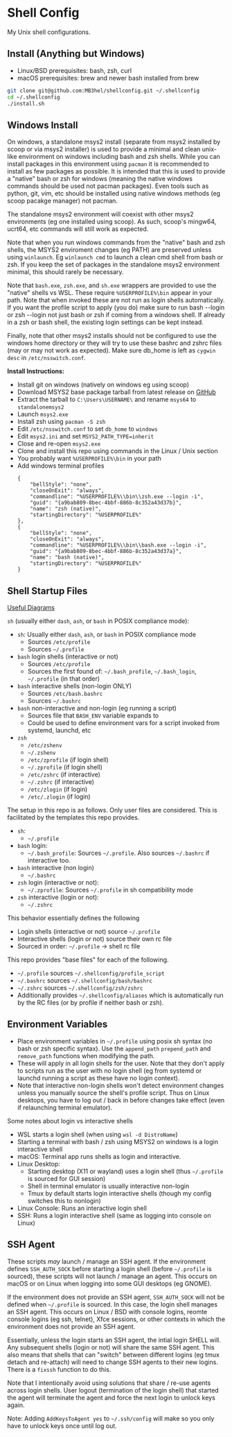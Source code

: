 # Shell Config

My Unix shell configurations.


## Install (Anything but Windows)

- Linux/BSD prerequisites: bash, zsh, curl
- macOS prerequisites: brew and newer bash installed from brew

```sh
git clone git@github.com:MB3hel/shellconfig.git ~/.shellconfig
cd ~/.shellconfig
./install.sh
```

## Windows Install

On windows, a standalone msys2 install (separate from msys2 installed by scoop or via msys2 installer) is used to provide a minimal and clean unix-like environment on windows including bash and zsh shells. While you can install packages in this environment using `pacman` it is recommended to install as few packages as possible. It is intended that this is used to provide a "native" bash or zsh for windows (meaning the native windows commands should be used not pacman packages). Even tools such as python, git, vim, etc should be installed using native windows methods (eg scoop pacakge manager) not pacman.

The standalone msys2 environment will coexist with other msys2 environments (eg one installed using scoop). As such, scoop's mingw64, ucrt64, etc commands will still work as expected.

Note that when you run windows commands from the "native" bash and zsh shells, the MSYS2 enviroment changes (eg PATH) are preserved unless using `winlaunch`. Eg `winlaunch cmd` to launch a clean cmd shell from bash or zsh. If you keep the set of packages in the standalone msys2 environment minimal, this should rarely be necessary.

Note that `bash.exe`, `zsh.exe`, and `sh.exe` wrappers are provided to use the "native" shells vs WSL. These require `%USERPROFILE%\bin` appear in your path. Note that when invoked these are not run as login shells automatically. If you want the profile script to apply (you do) make sure to run bash --login or zsh --login not just bash or zsh if coming from a windows shell. If already in a zsh or bash shell, the existing login settings can be kept instead.

Finally, note that other msys2 installs should not be configured to use the windows home directory or they will try to use these bashrc and zshrc files (may or may not work as expected). Make sure db_home is left as `cygwin desc` in `/etc/nsswitch.conf`.

**Install Instructions:**

- Install git on windows (natively on windows eg using scoop)
- Download MSYS2 base package tarball from latest release on [GitHub](https://github.com/msys2/msys2-installer/releases)
- Extract the tarball to `C:\Users\USERNAME\` and rename `msys64` to `standalonemsys2`
- Launch `msys2.exe`
- Install zsh using `pacman -S zsh`
- Edit `/etc/nsswitch.conf` to set `db_home` to `windows`
- Edit `msys2.ini` and set `MSYS2_PATH_TYPE=inherit`
- Close and re-open `msys2.exe`
- Clone and install this repo using commands in the Linux / Unix section
- You probably want `%USERPROFILE%\bin` in your path
- Add windows terminal profiles 
    ```
    {
        "bellStyle": "none",
        "closeOnExit": "always",
        "commandline": "%USERPROFILE%\\bin\\zsh.exe --login -i",
        "guid": "{a9bab809-8bec-4bbf-886b-8c352a43d37b}",
        "name": "zsh (native)",
        "startingDirectory": "%USERPROFILE%"
    },
    {
        "bellStyle": "none",
        "closeOnExit": "always",
        "commandline": "%USERPROFILE%\\bin\\bash.exe --login -i",
        "guid": "{a9bab809-8bec-4bbf-886b-8c352a43d37a}",
        "name": "bash (native)",
        "startingDirectory": "%USERPROFILE%"
    }
    ```

## Shell Startup Files

[Useful Diagrams](https://medium.com/@rajsek/zsh-bash-startup-files-loading-order-bashrc-zshrc-etc-e30045652f2e)

`sh` (usually either `dash`, `ash`, or `bash` in POSIX compliance mode):

- `sh`: Usually either `dash`, `ash`, or `bash` in POSIX compliance mode
    - Sources `/etc/profile`
    - Sources `~/.profile`
- `bash` login shells (interactive or not)
    - Sources `/etc/profile`
    - Sources the first found of: `~/.bash_profile`, `~/.bash_login`, `~/.profile` (in that order)
- `bash` interactive shells (non-login ONLY)
    - Sources `/etc/bash.bashrc`
    - Sources `~/.bashrc`
- `bash` non-interactive and non-login (eg running a script)
    - Sources file that `BASH_ENV` variable expands to
    - Could be used to define environment vars for a script invoked from systemd, launchd, etc
- `zsh`
    - `/etc/zshenv`
    - `~/.zshenv`
    - `/etc/zprofile` (if login shell)
    - `~/.zprofile` (if login shell)
    - `/etc/zshrc` (if interactive)
    - `~/.zshrc` (if interactive)
    - `/etc/zlogin` (if login)
    - `/etc/.zlogin` (if login)

The setup in this repo is as follows. Only user files are considered. This is facilitated by the templates this repo provides.

- `sh`:
    - `~/.profile`
- `bash` login:
    - `~/.bash_profile`: Sources `~/.profile`. Also sources `~/.bashrc` if interactive too.
- `bash` interactive (non login)
    - `~/.bashrc`
- `zsh` login (interactive or not):
    - `~/.zprofile`: Sources `~/.profile` in sh compatibility mode
- `zsh` interactive (login or not):
    - `~/.zshrc`

This behavior essentially defines the following

- Login shells (interactive or not) source `~/.profile`
- Interactive shells (login or not) source their own rc file
- Sourced in order: `~/.profile` -> shell rc file

This repo provides "base files" for each of the following.

- `~/.profile` sources `~/.shellconfig/profile_script`
- `~/.bashrc` sources `~/.shellconfig/bash/bashrc`
- `~/.zshrc` sources `~/.shellconfig/zsh/zshrc`
- Additionally provides `~/.shellconfig/aliases` which is automatically run by the RC files (or by profile if neither bash or zsh).

## Environment Variables

- Place environment variables in `~/.profile` using posix sh syntax (no bash or zsh specific syntax). Use the `append_path` `prepend_path` and `remove_path` functions when modifying the path.
- These will apply in all login shells for the user. Note that they don't apply to scripts run as the user with no login shell (eg from systemd or launchd running a script as these have no login context).
- Note that interactive non-login shells won't detect environment changes unless you manually source the shell's profile script. Thus on Linux desktops, you have to log out / back in before changes take effect (even if relaunching terminal emulator).

Some notes about login vs interactive shells

- WSL starts a login shell (when using `wsl -d DistroName`)
- Starting a terminal with bash / zsh using MSYS2 on windows is a login interactive shell
- macOS: Terminal app runs shells as login and interactive.
- Linux Desktop:
    - Starting desktop (X11 or wayland) uses a login shell (thus `~/.profile` is sourced for GUI session)
    - Shell in terminal emulator is usually interactive non-login
    - Tmux by default starts login interactive shells (though my config switches this to nonlogin)
- Linux Console: Runs an interactive login shell
- SSH: Runs a login interactive shell (same as logging into console on Linux)


## SSH Agent

These scripts *may* launch / manage an SSH agent. If the environment defines `SSH_AUTH_SOCK` before starting a login shell (before `~/.profile` is sourced), these scripts will not launch / manage an agent. This occurs on macOS or on Linux when logging into some GUI desktops (eg GNOME).

If the environment does not provide an SSH agent, `SSH_AUTH_SOCK` will not be defined when `~/.profile` is sourced. In this case, the login shell manages an SSH agent. This occurs on Linux / BSD with console logins, reomte console logins (eg ssh, telnet), Xfce sessions, or other contexts in which the environment does not provide an SSH agent.

Essentially, unless the login starts an SSH agent, the intial login SHELL will. Any subsequent shells (login or not) will share the same SSH agent. This also means that shells that can "switch" between different logins (eg tmux detach and re-attach) will need to change SSH agents to their new logins. There is a `fixssh` function to do this.

Note that I intentionally avoid using solutions that share / re-use agents across login shells. User logout (termination of the login shell) that started the agent will terminate the agent and force the next login to unlock keys again.

Note: Adding `AddKeysToAgent yes` to `~/.ssh/config` will make so you only have to unlock keys once until log out.
